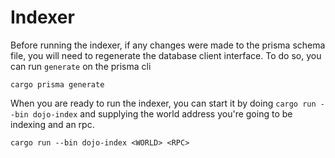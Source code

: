 # Indexer

Before running the indexer, if any changes were made to the prisma schema file, you will need to regenerate the database client interface. To do so, you can run `generate` on the prisma cli

`cargo prisma generate`

When you are ready to run the indexer, you can start it by doing `cargo run --bin dojo-index` and supplying the world address you're going to be indexing and an rpc.

`cargo run --bin dojo-index <WORLD> <RPC>`